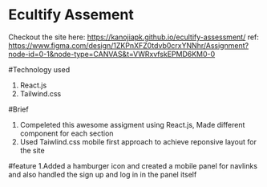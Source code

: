 # Ecultify Assement 

Checkout the site here: https://kanojiapk.github.io/ecultify-assessment/
ref: https://www.figma.com/design/1ZKPnXFZ0tdvb0crxYNNhr/Assignment?node-id=0-1&node-type=CANVAS&t=VWRxvfskEPMD6KM0-0

#Technology used
1. React.js
2. Tailwind.css

#Brief
1. Compeleted this awesome assigment using React.js, Made different component for each section
2. Used Taiwlind.css mobile first approach to achieve reponsive layout for the site

#feature
1.Added a hamburger icon and created a mobile panel for navlinks and also handled the sign up and log in in the panel itself 

